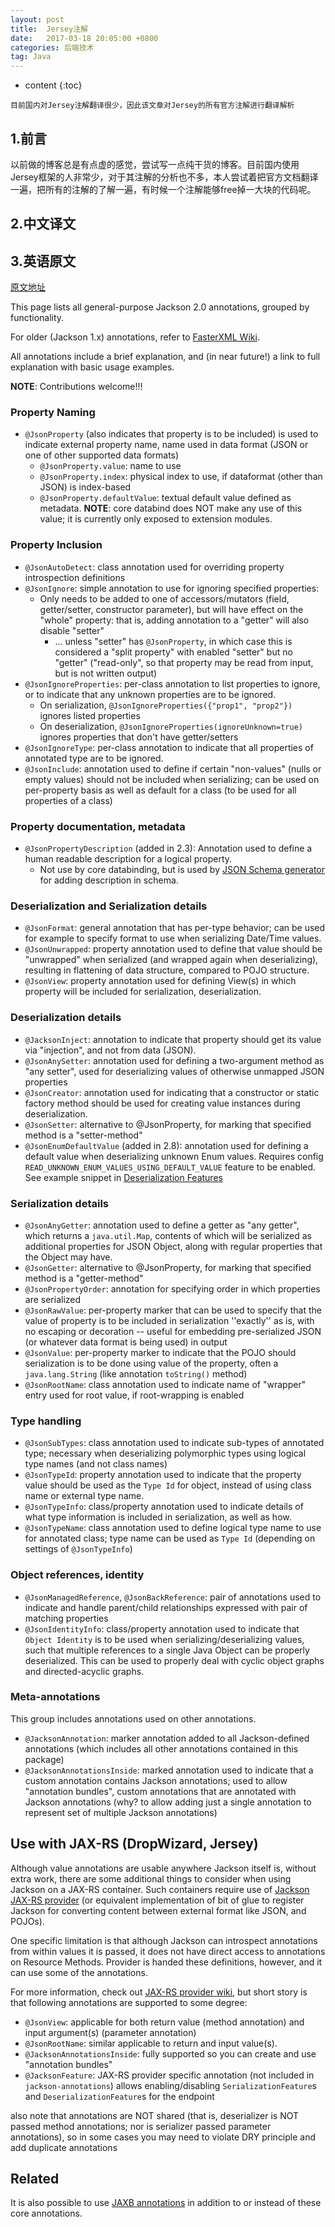 ```yaml
---
layout: post
title:  Jersey注解
date:   2017-03-18 20:05:00 +0800
categories: 后端技术
tag: Java
---
```


* content
  {:toc}


`目前国内对Jersey注解翻译很少，因此该文章对Jersey的所有官方注解进行翻译解析`

## 1.前言

以前做的博客总是有点虚的感觉，尝试写一点纯干货的博客。目前国内使用Jersey框架的人非常少，对于其注解的分析也不多，本人尝试着把官方文档翻译一遍，把所有的注解的了解一遍，有时候一个注解能够free掉一大块的代码呢。



## 2.中文译文







## 3.英语原文

[原文地址](https://github.com/FasterXML/jackson-annotations/wiki/Jackson-Annotations)

This page lists all general-purpose Jackson 2.0 annotations, grouped by functionality.

For older (Jackson 1.x) annotations, refer to [FasterXML Wiki](http://wiki.fasterxml.com/JacksonAnnotations).

All annotations include a brief explanation, and (in near future!) a link to full explanation with basic usage examples.

**NOTE**: Contributions welcome!!!

### Property Naming

* `@JsonProperty` (also indicates that property is to be included) is used to indicate external property name, name used in data format (JSON or one of other supported data formats)
  * `@JsonProperty.value`: name to use
  * `@JsonProperty.index`: physical index to use, if dataformat (other than JSON) is index-based
  * `@JsonProperty.defaultValue`: textual default value defined as metadata. **NOTE**: core databind does NOT make any use of this value; it is currently only exposed to extension modules.

### Property Inclusion

* `@JsonAutoDetect`: class annotation used for overriding property introspection definitions
* `@JsonIgnore`: simple annotation to use for ignoring specified properties:
  * Only needs to be added to one of accessors/mutators (field, getter/setter, constructor parameter), but will have effect on the "whole" property: that is, adding annotation to a "getter" will also disable "setter"
    * ... unless "setter" has `@JsonProperty`, in which case this is considered a "split property" with enabled "setter" but no "getter" ("read-only", so that property may be read from input, but is not written output)
* `@JsonIgnoreProperties`: per-class annotation to list properties to ignore, or to indicate that any unknown properties are to be ignored.
  * On serialization, ```@JsonIgnoreProperties({"prop1", "prop2"})``` ignores listed properties
  * On deserialization, ```@JsonIgnoreProperties(ignoreUnknown=true)``` ignores properties that don't have getter/setters
* `@JsonIgnoreType`: per-class annotation to indicate that all properties of annotated type are to be ignored.
* `@JsonInclude`: annotation used to define if certain "non-values" (nulls or empty values) should not be included when serializing; can be used on per-property basis as well as default for a class (to be used for all properties of a class)

### Property documentation, metadata

* `@JsonPropertyDescription` (added in 2.3): Annotation used to define a human readable description for a logical property.
  * Not use by core databinding, but is used by [JSON Schema generator](../../jackson-module-jsonSchema) for adding description in schema.

### Deserialization and Serialization details

* `@JsonFormat`: general annotation that has per-type behavior; can be used for example to specify format to use when serializing Date/Time values.
* `@JsonUnwrapped`: property annotation used to define that value should be "unwrapped" when serialized (and wrapped again when deserializing), resulting in flattening of data structure, compared to POJO structure.
* `@JsonView`: property annotation used for defining View(s) in which property will be included for serialization, deserialization.

### Deserialization details

* `@JacksonInject`: annotation to indicate that property should get its value via "injection", and not from data (JSON).
* `@JsonAnySetter`: annotation used for defining a two-argument method as "any setter", used for deserializing values of otherwise unmapped JSON properties
* `@JsonCreator`: annotation used for indicating that a constructor or static factory method should be used for creating value instances during deserialization.
* `@JsonSetter`: alternative to @JsonProperty, for marking that specified method is a "setter-method"
* `@JsonEnumDefaultValue` (added in 2.8): annotation used for defining a default value when deserializing unknown Enum values. Requires config `READ_UNKNOWN_ENUM_VALUES_USING_DEFAULT_VALUE` feature to be enabled. See example snippet in [Deserialization Features](https://github.com/FasterXML/jackson-databind/wiki/Deserialization-Features#value-conversions-coercion)

### Serialization details

* `@JsonAnyGetter`: annotation used to define a getter as "any getter", which returns a `java.util.Map`, contents of which will be serialized as additional properties for JSON Object, along with regular properties that the Object may have.
* `@JsonGetter`: alternative to @JsonProperty, for marking that specified method is a "getter-method"
* `@JsonPropertyOrder`: annotation for specifying order in which properties are serialized
* `@JsonRawValue`: per-property marker that can be used to specify that the value of property is to be included in serialization ''exactly'' as is, with no escaping or decoration -- useful for embedding pre-serialized JSON (or whatever data format is being used) in output
* `@JsonValue`: per-property marker to indicate that the POJO should serialization is to be done using value of the property, often a `java.lang.String` (like annotation `toString()` method)
* `@JsonRootName`: class annotation used to indicate name of "wrapper" entry used for root value,  if root-wrapping is enabled

### Type handling

* `@JsonSubTypes`: class annotation used to indicate sub-types of annotated type; necessary when deserializing polymorphic types using logical type names (and not class names)
* `@JsonTypeId`: property annotation used to indicate that the property value should be used as the `Type Id` for object, instead of using class name or external type name.
* `@JsonTypeInfo`: class/property annotation used to indicate details of what type information is included in serialization, as well as how.
* `@JsonTypeName`: class annotation used to define logical type name to use for annotated class; type name can be used as `Type Id` (depending on settings of `@JsonTypeInfo`)

### Object references, identity

* `@JsonManagedReference`, `@JsonBackReference`: pair of annotations used to indicate and handle parent/child relationships expressed with pair of matching properties
* `@JsonIdentityInfo`: class/property annotation used to indicate that `Object Identity` is to be used when serializing/deserializing values, such that multiple references to a single Java Object can be properly deserialized. This can be used to properly deal with cyclic object graphs and directed-acyclic graphs.

### Meta-annotations

This group includes annotations used on other annotations.

* `@JacksonAnnotation`: marker annotation added to all Jackson-defined annotations (which includes all other annotations contained in this package)
* `@JacksonAnnotationsInside`: marked annotation used to indicate that a custom annotation contains Jackson annotations; used to allow "annotation bundles", custom annotations that are annotated with Jackson annotations (why? to allow adding just a single annotation to represent set of multiple Jackson annotations)

## Use with JAX-RS (DropWizard, Jersey)

Although value annotations are usable anywhere Jackson itself is, without extra work, there are some additional things to consider when using Jackson on a JAX-RS container.
Such containers require use of [Jackson JAX-RS provider](../../jackson-jaxrs-providers) (or equivalent implementation of bit of glue to register Jackson for converting content between external format like JSON, and POJOs).

One specific limitation is that although Jackson can introspect annotations from within values it is passed, it does not have direct access to annotations on Resource Methods. Provider is handed these definitions, however, and it can use some of the annotations.

For more information, check out [JAX-RS provider wiki](../../jackson-jaxrs-providers/wiki), but short story is that following annotations are supported to some degree:

* `@JsonView`: applicable for both return value (method annotation) and input argument(s) (parameter annotation)
* `@JsonRootName`: similar applicable to return and input value(s).
* `@JacksonAnnotationsInside`: fully supported so you can create and use "annotation bundles"
* `@JacksonFeature`: JAX-RS provider specific annotation (not included in `jackson-annotations`) allows enabling/disabling `SerializationFeature`s and `DeserializationFeature`s for the endpoint

also note that annotations are NOT shared (that is, deserializer is NOT passed method annotations; nor is serializer passed parameter annotations), so in some cases you may need to violate DRY principle and add duplicate annotations

## Related

It is also possible to use [JAXB annotations](https://github.com/FasterXML/jackson-module-jaxb-annotations) in addition to or instead of these core annotations.
